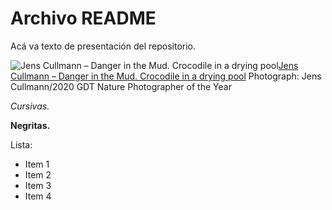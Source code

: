 # Archivo README

Acá va texto de presentación del repositorio.

![Jens Cullmann – Danger in the Mud. Crocodile in a drying pool](https://i.guim.co.uk/img/media/f98bec11aac50ff68611af5785cfa1995c43769b/0_0_3000_1800/master/3000.jpg?width=1920&quality=85&auto=format&fit=max&s=b6b4da23a46cd964e5a2d126818d49d8)[Jens Cullmann – Danger in the Mud. Crocodile in a drying pool](https://www.theguardian.com/artanddesign/gallery/2020/apr/29/2020-gdt-nature-photographer-of-the-year#img-4 "Jens Cullmann – Danger in the Mud. Crocodile in a drying pool")
Photograph: Jens Cullmann/2020 GDT Nature Photographer of the Year

*Cursivas.*

**Negritas.**

Lista:
 - Item 1
 - Item 2
 - Item 3
 - Item 4
